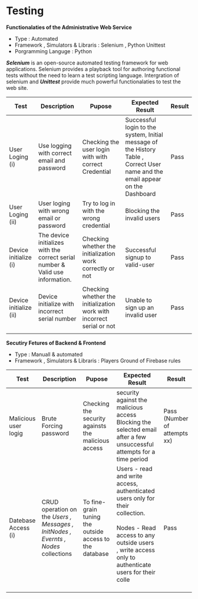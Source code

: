 # Testing


**Functionalaties of the Administrative Web Service**
- Type : Automated 
- Framework , Simulators & Libraris : Selenium , Python Unittest
- Porgramming Languge : Python

***Selenium*** is an open-source automated testing framework for web applications. Selenium provides a playback tool for authoring functional tests without the need to learn a test scripting language. Intergration of selenium and ***Unittest*** provide much powerful functionalaties to test the web site.

| Test        | Description    | Pupose|Expected Result| Result |
|-------------|----------------|-------|-|-------|
|User Loging  (i)   | Use logging with correct email and password | Checking the user login with with correct Credential | Successful login  to the system, Initial message of the  History Table , Correct User name and the email appear on the Dashboard |Pass    |
|User Loging (ii)   | User loging with wrong email or password    | Try to log in with the wrong credential| Blocking the invalid users  |Pass    |
|Device initialize (i) | The device initializes with the correct serial number & Valid use information. | Checking whether the initialization work correctly or not |Successful signup to valid-user | Pass|
|Device initialize (ii) | Device initialize with incorrect serial number | Checking whether the initialization work with incorrect serial or not|Unable to sign up an invalid user| Pass|
|||||


**Secutiry Fetures of Backend & Frontend**
- Type : Manuall & automated
- Framework , Simulators & Libraris :  Players Ground of Firebase rules

| Test        | Description    | Pupose|Expected Result| Result |
|-------------|----------------|-------|-|-------|
|Malicious user logig|Brute Forcing password|Checking the security againsts the malicious access| security against the malicious access	Blocking the selected email after a few unsuccessful attempts for a time period|Pass (Number of attempts xx) |
|Datebase Access (i)|CRUD operation on the *Users , Messages , InitNodes , Evernts , Nodes* collections|To fine-grain tuning the outside access to the database|Users  - read and write access, authenticated users only for their collection.<br/><br/>Nodes - Read access to any outside users<br/>, write access only to authenticate users for their colle<br/><br/>|Pass|


